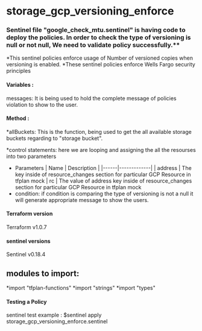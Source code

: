# storage_gcp_versioning_enforce
### Sentinel file "google_check_mtu.sentinel" is having code to deploy the policies. In order to check the type of versioning is null or not null, We need to validate policy successfully.**

*This sentinel policies enforce usage of Number of versioned copies when versioning is enabled.
*These sentinel policies enforce Wells Fargo security principles
#### Variables :
messages: It is being used to hold the complete message of policies violation to show to the user.
#### Method :
*allBuckets: This is the function, being used to get the all available storage buckets regarding to "storage bucket".

*control statements: here we are looping and assigning the all the resourses into two parameters

   * Parameters
     | Name	| Description |
     |------|-------------|
     | address |	The key inside of resource_changes section for particular GCP Resource in tfplan mock
     | rc |	The value of address key inside of resource_changes section for particular GCP Resource in tfplan mock
* condition: if condition is comparing the type of versioning is not a null it will generate appropriate message to show the users.

#### Terraform version 
Terraform v1.0.7

#### sentinel versions 
Sentinel v0.18.4

modules to import:
------------------
*import "tfplan-functions"
*import "strings"
*import "types"
#### Testing a Policy
 sentinel test <sentinel file>
example : $sentinel apply storage_gcp_versioning_enforce.sentinel





